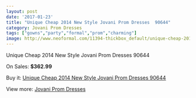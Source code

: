 ```yaml
---
layout: post
date: '2017-01-23'
title: "Unique Cheap 2014 New Style Jovani Prom Dresses  90644"
category: Jovani Prom Dresses
tags: ["gowns","party","formal","prom","charming"]
image: http://www.neoformal.com/11394-thickbox_default/unique-cheap-2014-new-style-jovani-prom-dresses-90644.jpg
---
```

Unique Cheap 2014 New Style Jovani Prom Dresses  90644

On Sales: **$362.99**
<a href="https://www.neoformal.com/en/jovani-prom-dresses-2014/4067-unique-cheap-2014-new-style-jovani-prom-dresses-90644.html"><amp-img layout="responsive" width="600" height="600" src="//www.neoformal.com/11394-thickbox_default/unique-cheap-2014-new-style-jovani-prom-dresses-90644.jpg" alt="Unique Cheap 2014 New Style Jovani Prom Dresses  90644 0" /></a>
<a href="https://www.neoformal.com/en/jovani-prom-dresses-2014/4067-unique-cheap-2014-new-style-jovani-prom-dresses-90644.html"><amp-img layout="responsive" width="600" height="600" src="//www.neoformal.com/11396-thickbox_default/unique-cheap-2014-new-style-jovani-prom-dresses-90644.jpg" alt="Unique Cheap 2014 New Style Jovani Prom Dresses  90644 1" /></a>
<a href="https://www.neoformal.com/en/jovani-prom-dresses-2014/4067-unique-cheap-2014-new-style-jovani-prom-dresses-90644.html"><amp-img layout="responsive" width="600" height="600" src="//www.neoformal.com/11395-thickbox_default/unique-cheap-2014-new-style-jovani-prom-dresses-90644.jpg" alt="Unique Cheap 2014 New Style Jovani Prom Dresses  90644 2" /></a>

Buy it: [Unique Cheap 2014 New Style Jovani Prom Dresses  90644](https://www.neoformal.com/en/jovani-prom-dresses-2014/4067-unique-cheap-2014-new-style-jovani-prom-dresses-90644.html "Unique Cheap 2014 New Style Jovani Prom Dresses  90644")

View more: [Jovani Prom Dresses](https://www.neoformal.com/en/53-jovani-prom-dresses-2014 "Jovani Prom Dresses")